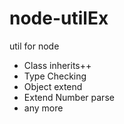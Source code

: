 node-utilEx
===========

util for node

* Class inherits++
* Type Checking
* Object extend
* Extend Number parse
* any more
